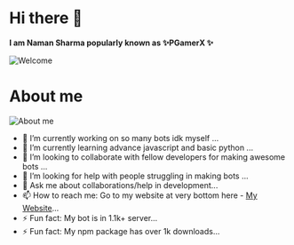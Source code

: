 <h1> Hi there 👋 </h1>


<b>I am Naman Sharma popularly known as  ✨PGamerX ✨ </b>

![Welcome](https://i.pinimg.com/originals/02/1b/3f/021b3fa49250d0a2988c4205cfecc742.gif)

<h1>About me</h1>

![About me](https://raw.githubusercontent.com/gist/UddeshJain/90646446c86e45c494d6e69bfc3005f1/raw/b15bee8a8b85f8740795b92c1878ab8ed9ec2204/About%20Me.gif)


- 🔭 I’m currently working on so many bots idk myself ...
- 🌱 I’m currently learning advance javascript and basic python ...
- 👯 I’m looking to collaborate with fellow developers for making awesome bots ...
- 🤔 I’m looking for help with people struggling in making bots ...
- 💬 Ask me about collaborations/help in development...
- 📫 How to reach me: Go to my website at very bottom here - [My Website](https://pgamerx.ga)...
- ⚡ Fun fact: My bot is in 1.1k+ server...
- ⚡ Fun fact: My npm package has over 1k downloads...
